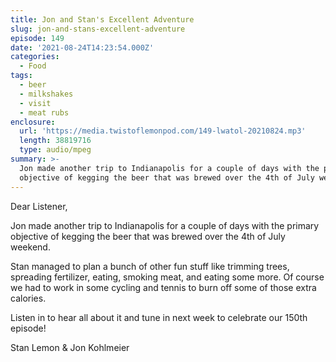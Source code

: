 ```yaml
---
title: Jon and Stan's Excellent Adventure
slug: jon-and-stans-excellent-adventure
episode: 149
date: '2021-08-24T14:23:54.000Z'
categories:
  - Food
tags:
  - beer
  - milkshakes
  - visit
  - meat rubs
enclosure:
  url: 'https://media.twistoflemonpod.com/149-lwatol-20210824.mp3'
  length: 38819716
  type: audio/mpeg
summary: >-
  Jon made another trip to Indianapolis for a couple of days with the primary
  objective of kegging the beer that was brewed over the 4th of July weekend.
---
```


Dear Listener,

Jon made another trip to Indianapolis for a couple of days with the primary objective of kegging the beer that was brewed over the 4th of July weekend.

Stan managed to plan a bunch of other fun stuff like trimming trees, spreading fertilizer, eating, smoking meat, and eating some more. Of course we had to work in some cycling and tennis to burn off some of those extra calories.

Listen in to hear all about it and tune in next week to celebrate our 150th episode!

Stan Lemon & Jon Kohlmeier

